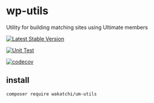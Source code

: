 # wp-utils
Utility for building matching sites using Ultimate members

[![Latest Stable Version](http://poser.pugx.org/wakatchi/um-utils/v)](https://packagist.org/packages/wakatchi/um-utils)

[![Unit Test](https://github.com/wakatchi/um-utils/actions/workflows/ci.yml/badge.svg?branch=main)](https://github.com/wakatchi/um-utils/actions/workflows/ci.yml)

[![codecov](https://codecov.io/gh/wakatchi/um-utils/graph/badge.svg?token=CM2DXKBQL6)](https://codecov.io/gh/wakatchi/um-utils)

## install
```bash
composer require wakatchi/um-utils
```
